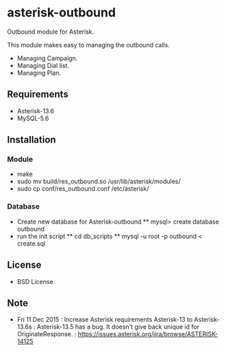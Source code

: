 asterisk-outbound
====================

Outbound module for Asterisk.

This module makes easy to managing the outbound calls.

* Managing Campaign.
* Managing Dial list.
* Managing Plan.

## Requirements
* Asterisk-13.6
* MySQL-5.6

## Installation

### Module
* make
* sudo mv build/res_outbound.so /usr/lib/asterisk/modules/
* sudo cp conf/res_outbound.conf /etc/asterisk/

### Database
* Create new database for Asterisk-outbound
** mysql> create database outbound
* run the init script
** cd db_scripts
** mysql -u root -p outbound < create.sql
 
## License
* BSD License

## Note
* Fri 11 Dec 2015
: Increase Asterisk requirements Asterisk-13 to Asterisk-13.6s
: Asterisk-13.5 has a bug. It doesn't give back unique id for OriginateResponse. 
: https://issues.asterisk.org/jira/browse/ASTERISK-14125
